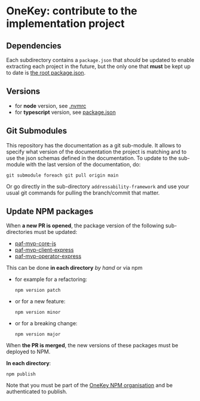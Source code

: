 # OneKey: contribute to the implementation project

## Dependencies

Each subdirectory contains a `package.json` that _should_ be updated to enable extracting each project in the future,
but the only one that **must** be kept up to date is [the root package.json](package.json).

## Versions

- for **node** version, see [.nvmrc](.nvmrc)
- for **typescript** version, see [package.json](package.json)

## Git Submodules 

This repository has the documentation as a git sub-module. It allows to specify what version of the documentation the project is matching and to use the json schemas defined in the documentation. To update to the sub-module with the last version of the documentation, do:

```
git submodule foreach git pull origin main
```

Or go directly in the sub-directory `addressability-framework` and use your usual git commands for pulling the branch/commit that matter.

## Update NPM packages

When **a new PR is opened**, the package version of the following sub-directories must be updated:
- [paf-mvp-core-js](paf-mvp-core-js/package.json)
- [paf-mvp-client-express](paf-mvp-client-express/package.json)
- [paf-mvp-operator-express](paf-mvp-operator-express/package.json)

This can be done **in each directory** _by hand_ or via npm

-   for example for a refactoring: 
    ```shell
    npm version patch
    ```
-   or for a new feature:
    ```shell
    npm version minor
    ```
-   or for a breaking change:
    ```shell
    npm version major
    ```

When **the PR is merged**, the new versions of these packages must be deployed to NPM.

**In each directory**:

```shell
npm publish
```

Note that you must be part of the [OneKey NPM organisation](https://www.npmjs.com/settings/onekey) and be authenticated to publish.
